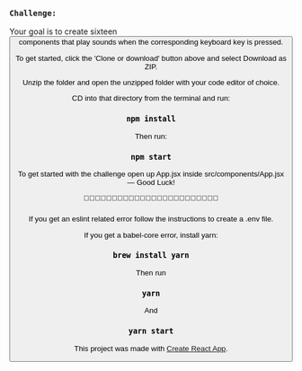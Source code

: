 ### `Challenge:` 

Your goal is to create sixteen <Button /> components that play sounds when the corresponding keyboard key is pressed. 

To get started, click the 'Clone or download' button above and select Download as ZIP.

Unzip the folder and open the unzipped folder with your code editor of choice. 

CD into that directory from the terminal and run:

### `npm install`

Then run:

### `npm start`

To get started with the challenge open up App.jsx inside src/components/App.jsx — Good Luck! 

🥁🎷🎹🎶🥁🎷🎹🎶🥁🎷🎹🎶🥁🎷🎹🎶🥁🎷🎹🎶🥁🎷🎹🎶

###
###
###

If you get an eslint related error follow the instructions to create a .env file.

If you get a babel-core error, install yarn:

### `brew install yarn`

Then run

### `yarn`

And

### `yarn start`




This project was made with [Create React App](https://github.com/facebook/create-react-app).
